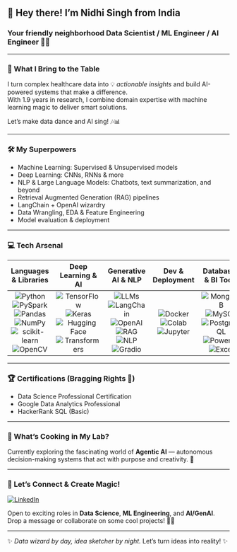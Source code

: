 ## 👋 Hey there! I’m **Nidhi Singh** from India  
### Your friendly neighborhood **Data Scientist / ML Engineer / AI Engineer** 🤖✨

---

### 🚀 What I Bring to the Table  
I turn complex healthcare data into 💡 *actionable insights* and build AI-powered systems that make a difference.  
With 1.9 years in research, I combine domain expertise with machine learning magic to deliver smart solutions.  

Let’s make data dance and AI sing! 🎶📊

---

### 🛠️ My Superpowers  
- Machine Learning: Supervised & Unsupervised models  
- Deep Learning: CNNs, RNNs & more  
- NLP & Large Language Models: Chatbots, text summarization, and beyond  
- Retrieval Augmented Generation (RAG) pipelines  
- LangChain + OpenAI wizardry  
- Data Wrangling, EDA & Feature Engineering  
- Model evaluation & deployment

---

### 💻 Tech Arsenal

| Languages & Libraries | Deep Learning & AI | Generative AI & NLP | Dev & Deployment | Databases & BI Tools |
|:---------------------:|:------------------:|:-------------------:|:----------------:|:--------------------:|
| ![Python](https://img.shields.io/badge/Python-3776AB?style=for-the-badge&logo=python&logoColor=white) ![PySpark](https://img.shields.io/badge/PySpark-E25A1C?style=for-the-badge&logo=apache-spark&logoColor=white) ![Pandas](https://img.shields.io/badge/Pandas-150458?style=for-the-badge&logo=pandas&logoColor=white) ![NumPy](https://img.shields.io/badge/NumPy-013243?style=for-the-badge&logo=numpy&logoColor=white) ![scikit-learn](https://img.shields.io/badge/scikit--learn-F7931E?style=for-the-badge&logo=scikitlearn&logoColor=white) ![OpenCV](https://img.shields.io/badge/OpenCV-5C3EE8?style=for-the-badge&logo=opencv&logoColor=white) | ![TensorFlow](https://img.shields.io/badge/TensorFlow-FF6F00?style=for-the-badge&logo=tensorflow&logoColor=white) ![Keras](https://img.shields.io/badge/Keras-D00000?style=for-the-badge&logo=keras&logoColor=white) ![Hugging Face](https://img.shields.io/badge/HuggingFace-FFD21F?style=for-the-badge&logo=huggingface&logoColor=black) ![Transformers](https://img.shields.io/badge/Transformers-6464ff?style=for-the-badge&logo=python&logoColor=white) | ![LLMs](https://img.shields.io/badge/LLMs-800080?style=for-the-badge&logo=openai&logoColor=white) ![LangChain](https://img.shields.io/badge/LangChain-000000?style=for-the-badge&logo=chainlink&logoColor=white) ![OpenAI](https://img.shields.io/badge/OpenAI-412991?style=for-the-badge&logo=openai&logoColor=white) ![RAG](https://img.shields.io/badge/RAG%20Pipelines-1188AA?style=for-the-badge&logo=readthedocs&logoColor=white) ![NLP](https://img.shields.io/badge/NLP-008080?style=for-the-badge&logo=fastapi&logoColor=white) ![Gradio](https://img.shields.io/badge/Gradio-3e78b2?style=for-the-badge&logo=gradio&logoColor=white) | ![Docker](https://img.shields.io/badge/Docker-2496ED?style=for-the-badge&logo=docker&logoColor=white) ![Colab](https://img.shields.io/badge/Google%20Colab-F9AB00?style=for-the-badge&logo=googlecolab&logoColor=white) ![Jupyter](https://img.shields.io/badge/Jupyter-FA0F00?style=for-the-badge&logo=jupyter&logoColor=white) | ![MongoDB](https://img.shields.io/badge/MongoDB-4EA94B?style=for-the-badge&logo=mongodb&logoColor=white) ![MySQL](https://img.shields.io/badge/MySQL-4479A1?style=for-the-badge&logo=mysql&logoColor=white) ![PostgreSQL](https://img.shields.io/badge/PostgreSQL-336791?style=for-the-badge&logo=postgresql&logoColor=white) ![Power BI](https://img.shields.io/badge/PowerBI-F2C811?style=for-the-badge&logo=powerbi&logoColor=black) ![Excel](https://img.shields.io/badge/Excel-217346?style=for-the-badge&logo=microsoftexcel&logoColor=white) |

---

### 🏆 Certifications (Bragging Rights 🎉)  
- Data Science Professional Certification  
- Google Data Analytics Professional  
- HackerRank SQL (Basic)

---

### 🔭 What’s Cooking in My Lab?  
Currently exploring the fascinating world of **Agentic AI** — autonomous decision-making systems that act with purpose and creativity. 🚀

---

### 🤝 Let’s Connect & Create Magic!  
[![LinkedIn](https://img.shields.io/badge/LinkedIn-0077B5?style=for-the-badge&logo=linkedin&logoColor=white)](https://linkedin.com/in/dddd)

Open to exciting roles in **Data Science**, **ML Engineering**, and **AI/GenAI**.  
Drop a message or collaborate on some cool projects! 🚀✨

---

✨ _Data wizard by day, idea sketcher by night._ Let’s turn ideas into reality! ✨
